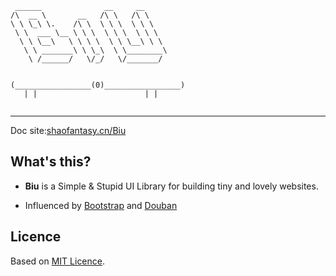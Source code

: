 ```
 ______              __     __
/\  __ \       __   /\ \   /\ \
\ \ \_\ \.    /\ \  \ \ \  \ \ \
 \ \  ___ \__ \ \ \  \ \ \  \ \ \
  \ \ \__\   \ \ \ \  \ \ \__\ \ \
   \ \ _______\ \ \_\  \ \________\   
    \ /______/   \/_/   \/_______/
    
    
(_________________(0)_________________)
   | |                        | |


```
---

Doc site:[shaofantasy.cn/Biu](http://shaofantasy.cn/Biu)  

## What's this?

* **Biu** is a Simple & Stupid UI Library for building tiny and lovely websites.

* Influenced by [Bootstrap](http://twitter.github.com/bootstrap) and [Douban](http://www.douban.com)


## Licence

Based on [MIT Licence](http://en.wikipedia.org/wiki/MIT_License).
